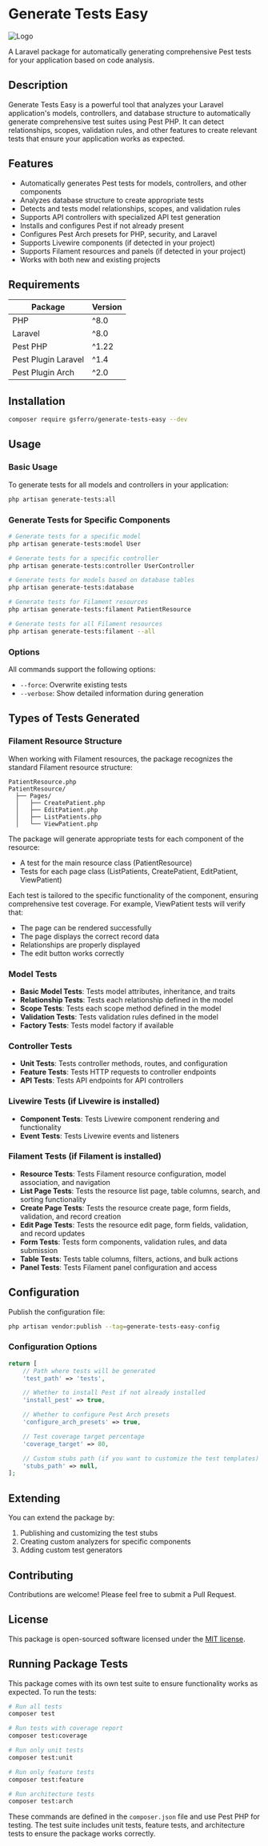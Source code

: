 # Generate Tests Easy

![Logo](logo.png)

A Laravel package for automatically generating comprehensive Pest tests for your application based on code analysis.

## Description

Generate Tests Easy is a powerful tool that analyzes your Laravel application's models, controllers, and database structure to automatically generate comprehensive test suites using Pest PHP. It can detect relationships, scopes, validation rules, and other features to create relevant tests that ensure your application works as expected.

## Features

- Automatically generates Pest tests for models, controllers, and other components
- Analyzes database structure to create appropriate tests
- Detects and tests model relationships, scopes, and validation rules
- Supports API controllers with specialized API test generation
- Installs and configures Pest if not already present
- Configures Pest Arch presets for PHP, security, and Laravel
- Supports Livewire components (if detected in your project)
- Supports Filament resources and panels (if detected in your project)
- Works with both new and existing projects

## Requirements

Package | Version
--------|------------
PHP | ^8.0|^8.1|^8.2|^8.3
Laravel | ^8.0|^9.0|^10.0|^11.0
Pest PHP | ^1.22|^2.8.1
Pest Plugin Laravel | ^1.4|^2.0
Pest Plugin Arch | ^2.0

## Installation

```bash
composer require gsferro/generate-tests-easy --dev
```

## Usage

### Basic Usage

To generate tests for all models and controllers in your application:

```bash
php artisan generate-tests:all
```

### Generate Tests for Specific Components

```bash
# Generate tests for a specific model
php artisan generate-tests:model User

# Generate tests for a specific controller
php artisan generate-tests:controller UserController

# Generate tests for models based on database tables
php artisan generate-tests:database

# Generate tests for Filament resources
php artisan generate-tests:filament PatientResource

# Generate tests for all Filament resources
php artisan generate-tests:filament --all
```

### Options

All commands support the following options:

- `--force`: Overwrite existing tests
- `--verbose`: Show detailed information during generation

## Types of Tests Generated

### Filament Resource Structure

When working with Filament resources, the package recognizes the standard Filament resource structure:

```
PatientResource.php
PatientResource/
  ├── Pages/
  │   ├── CreatePatient.php
  │   ├── EditPatient.php
  │   ├── ListPatients.php
  │   └── ViewPatient.php
```

The package will generate appropriate tests for each component of the resource:
- A test for the main resource class (PatientResource)
- Tests for each page class (ListPatients, CreatePatient, EditPatient, ViewPatient)

Each test is tailored to the specific functionality of the component, ensuring comprehensive test coverage. For example, ViewPatient tests will verify that:
- The page can be rendered successfully
- The page displays the correct record data
- Relationships are properly displayed
- The edit button works correctly

### Model Tests

- **Basic Model Tests**: Tests model attributes, inheritance, and traits
- **Relationship Tests**: Tests each relationship defined in the model
- **Scope Tests**: Tests each scope method defined in the model
- **Validation Tests**: Tests validation rules defined in the model
- **Factory Tests**: Tests model factory if available

### Controller Tests

- **Unit Tests**: Tests controller methods, routes, and configuration
- **Feature Tests**: Tests HTTP requests to controller endpoints
- **API Tests**: Tests API endpoints for API controllers

### Livewire Tests (if Livewire is installed)

- **Component Tests**: Tests Livewire component rendering and functionality
- **Event Tests**: Tests Livewire events and listeners

### Filament Tests (if Filament is installed)

- **Resource Tests**: Tests Filament resource configuration, model association, and navigation
- **List Page Tests**: Tests the resource list page, table columns, search, and sorting functionality
- **Create Page Tests**: Tests the resource create page, form fields, validation, and record creation
- **Edit Page Tests**: Tests the resource edit page, form fields, validation, and record updates
- **Form Tests**: Tests form components, validation rules, and data submission
- **Table Tests**: Tests table columns, filters, actions, and bulk actions
- **Panel Tests**: Tests Filament panel configuration and access

## Configuration

Publish the configuration file:

```bash
php artisan vendor:publish --tag=generate-tests-easy-config
```

### Configuration Options

```php
return [
    // Path where tests will be generated
    'test_path' => 'tests',

    // Whether to install Pest if not already installed
    'install_pest' => true,

    // Whether to configure Pest Arch presets
    'configure_arch_presets' => true,

    // Test coverage target percentage
    'coverage_target' => 80,

    // Custom stubs path (if you want to customize the test templates)
    'stubs_path' => null,
];
```

## Extending

You can extend the package by:

1. Publishing and customizing the test stubs
2. Creating custom analyzers for specific components
3. Adding custom test generators

## Contributing

Contributions are welcome! Please feel free to submit a Pull Request.

## License

This package is open-sourced software licensed under the [MIT license](LICENSE).

## Running Package Tests

This package comes with its own test suite to ensure functionality works as expected. To run the tests:

```bash
# Run all tests
composer test

# Run tests with coverage report
composer test:coverage

# Run only unit tests
composer test:unit

# Run only feature tests
composer test:feature

# Run architecture tests
composer test:arch
```

These commands are defined in the `composer.json` file and use Pest PHP for testing. The test suite includes unit tests, feature tests, and architecture tests to ensure the package works correctly.
